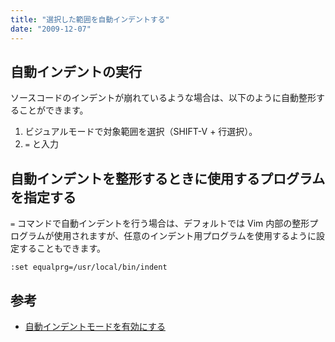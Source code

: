 ```yaml
---
title: "選択した範囲を自動インデントする"
date: "2009-12-07"
---
```


自動インデントの実行
----

ソースコードのインデントが崩れているような場合は、以下のように自動整形することができます。

1. ビジュアルモードで対象範囲を選択（SHIFT-V + 行選択）。
2. `=` と入力


自動インデントを整形するときに使用するプログラムを指定する
----

`=` コマンドで自動インデントを行う場合は、デフォルトでは Vim 内部の整形プログラムが使用されますが、任意のインデント用プログラムを使用するように設定することもできます。

~~~
:set equalprg=/usr/local/bin/indent
~~~

参考
----

* [自動インデントモードを有効にする](../settings/auto-indent.html)

